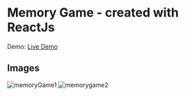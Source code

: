 # Memory Game - created with ReactJs

Demo: [Live Demo]('https://shiny-toffee-d51d19.netlify.app/')

## Images
![memoryGame1](https://user-images.githubusercontent.com/103745653/212391311-e0395218-c90b-48ac-abf8-ffb76bfb2258.JPG)
![memorygame2](https://user-images.githubusercontent.com/103745653/212391365-c41e4e48-1228-4095-a073-4cfc8f6b1a16.JPG)
